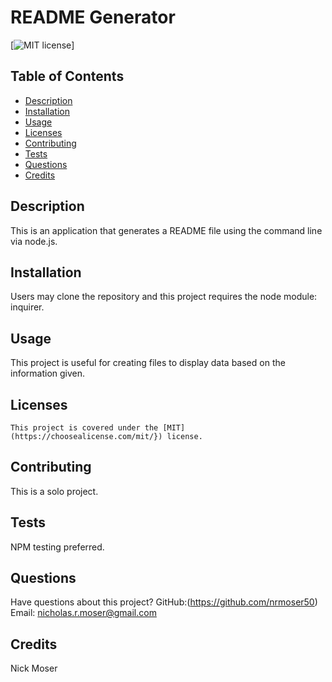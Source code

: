 # README Generator
  
  [![MIT license](https://img.shields.io/github/license/nrmoser50/README-Generator)]

  ## Table of Contents
  * [Description](#description)
  * [Installation](#installation)
  * [Usage](#usage)
  * [Licenses](#licenses)
  * [Contributing](#contributing)
  * [Tests](#tests)
  * [Questions](#questions)
  * [Credits](#credits)
  ## Description
  This is an application that generates a README file using the command line via node.js.
  ## Installation
  Users may clone the repository and this project requires the node module: inquirer.
  ## Usage
  This project is useful for creating files to display data based on the information given.
  ## Licenses 
    This project is covered under the [MIT](https://choosealicense.com/mit/}) license.
  ## Contributing
  This is a solo project.
  ## Tests
  NPM testing preferred.
  ## Questions
  Have questions about this project? 
  GitHub:(https://github.com/nrmoser50)  
  Email: nicholas.r.moser@gmail.com
  ## Credits
  Nick Moser
  